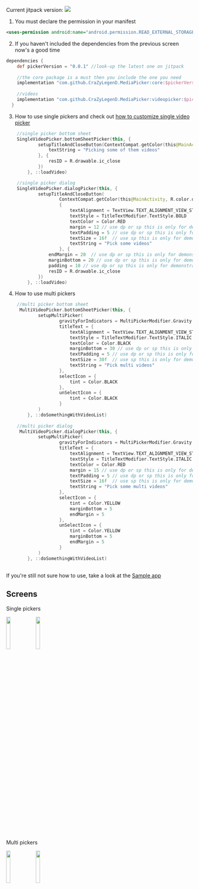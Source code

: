 
Current jitpack version: [![](https://jitpack.io/v/CraZyLegenD/MediaPicker.svg)](https://jitpack.io/#CraZyLegenD/MediaPicker)

1. You must declare the permission in your manifest
```xml
<uses-permission android:name="android.permission.READ_EXTERNAL_STORAGE" />
```
2. If you haven't included the dependencies from the previous screen now's a good time
```gradle
dependencies {
    def pickerVersion = "0.0.1" //look-up the latest one on jitpack 
    
    //the core package is a must then you include the one you need
    implementation "com.github.CraZyLegenD.MediaPicker:core:$pickerVersion"
    
    //videos
    implementation "com.github.CraZyLegenD.MediaPicker:videopicker:$pickerVersion"
  }
```
3. How to use single pickers and check out [how to customize single video picker](https://github.com/CraZyLegenD/MediaPicker/wiki/Single-audio-video-picker-customization)
```kotlin
    //single picker bottom sheet
    SingleVideoPicker.bottomSheetPicker(this, {
            setupTitleAndCloseButton(ContextCompat.getColor(this@MainActivity, R.color.colorPrimary), {
                textString = "Picking some of them videos"
            }, {
                resID = R.drawable.ic_close
            })
        }, ::loadVideo)

    //single picker dialog
    SingleVideoPicker.dialogPicker(this, {
            setupTitleAndCloseButton(
                    ContextCompat.getColor(this@MainActivity, R.color.design_default_color_error),
                    {
                        textAlignment = TextView.TEXT_ALIGNMENT_VIEW_START
                        textStyle = TitleTextModifier.TextStyle.BOLD
                        textColor = Color.RED
                        margin = 12 // use dp or sp this is only for demonstration purposes
                        textPadding = 5 // use dp or sp this is only for demonstration purposes
                        textSize = 16f  // use sp this is only for demonstration purposes
                        textString = "Pick some videos"
                    }, {
                endMargin = 20  // use dp or sp this is only for demonstration purposes
                marginBottom = 20 // use dp or sp this is only for demonstration purposes
                padding = 10 // use dp or sp this is only for demonstration purposes
                resID = R.drawable.ic_close
            })
        }, ::loadVideo)
```

4. How to use multi pickers
```kotlin
    //multi picker bottom sheet
     MultiVideoPicker.bottomSheetPicker(this, {
            setupMultiPicker(
                    gravityForIndicators = MultiPickerModifier.Gravity.BOTTOM_LEFT,
                    titleText = {
                        textAlignment = TextView.TEXT_ALIGNMENT_VIEW_START
                        textStyle = TitleTextModifier.TextStyle.ITALIC
                        textColor = Color.BLACK
                        marginBottom = 30 // use dp or sp this is only for demonstration purposes
                        textPadding = 5 // use dp or sp this is only for demonstration purposes
                        textSize = 30f  // use sp this is only for demonstration purposes
                        textString = "Pick multi videos"
                    },
                    selectIcon = {
                        tint = Color.BLACK
                    },
                    unSelectIcon = {
                        tint = Color.BLACK
                    }
            )
        }, ::doSomethingWithVideoList)
    
    //multi picker dialog
     MultiVideoPicker.dialogPicker(this, {
            setupMultiPicker(
                    gravityForIndicators = MultiPickerModifier.Gravity.TOP_LEFT,
                    titleText = {
                        textAlignment = TextView.TEXT_ALIGNMENT_VIEW_START
                        textStyle = TitleTextModifier.TextStyle.ITALIC
                        textColor = Color.RED
                        margin = 15 // use dp or sp this is only for demonstration purposes
                        textPadding = 5 // use dp or sp this is only for demonstration purposes
                        textSize = 16f  // use sp this is only for demonstration purposes
                        textString = "Pick some multi videos"
                    },
                    selectIcon = {
                        tint = Color.YELLOW
                        marginBottom = 5
                        endMargin = 5
                    },
                    unSelectIcon = {
                        tint = Color.YELLOW
                        marginBottom = 5
                        endMargin = 5
                    }
            )
        }, ::doSomethingWithVideoList)
```
##
If you're still not sure how to use, take a look at the [Sample app](https://github.com/CraZyLegenD/MediaPicker/blob/master/app/src/main/java/com/crazylegend/mediapicker/MainActivity.kt) 

## Screens

Single pickers

<img src="https://raw.githubusercontent.com/CraZyLegenD/MediaPicker/master/videopicker/screens/screen_1.png" width="15%"></img> <img src="https://raw.githubusercontent.com/CraZyLegenD/MediaPicker/master/videopicker/screens/screen_2.png" width="15%"></img> 

Multi pickers

<img src="https://raw.githubusercontent.com/CraZyLegenD/MediaPicker/master/videopicker/screens/screen_3.png" width="15%"></img> <img
src="https://raw.githubusercontent.com/CraZyLegenD/MediaPicker/master/videopicker/screens/screen_4.png" width="15%"></img>

